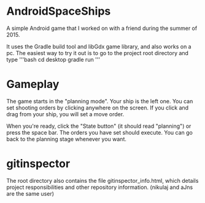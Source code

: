 # AndroidSpaceShips
A simple Android game that I worked on with a friend during the summer of 2015.

It uses the Gradle build tool and libGdx game library, and also works on a pc.
The easiest way to try it out is to go to the project root directory and type
'''bash
cd desktop
gradle run
'''

# Gameplay
The game starts in the "planning mode". Your ship is the left one. You can set
shooting orders by clicking anywhere on the screen.  If you click and drag from
your ship, you will set a move order.

When you're ready, click the "State button" (it should read "planning") or
press the space bar. The orders you have set should execute.  You can go back
to the planning stage whenever you want.

# gitinspector
The root directory also contains the file gitinspector_info.html, which details
project responsibilities and other repository information.
(nikulaj and aJns are the same user)
